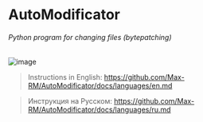 # AutoModificator 
###### Python program for changing files (bytepatching)

![image](https://github.com/Max-RM/AutoModificator/assets/81485476/129a517e-68ce-4f19-b8c2-630aa934fad8)

> Instructions in English: https://github.com/Max-RM/AutoModificator/docs/languages/en.md

> Инструкция на Русском: https://github.com/Max-RM/AutoModificator/docs/languages/ru.md



